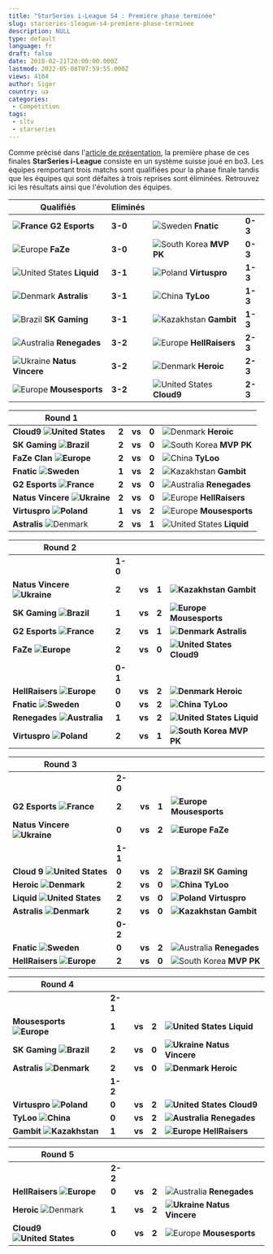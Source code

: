 ```yaml
---
title: "StarSeries i-League S4 : Première phase terminée"
slug: starseries-ileague-s4-premiere-phase-terminee
description: NULL
type: default
language: fr
draft: false
date: 2018-02-21T20:00:00.000Z
lastmod: 2022-05-08T07:59:55.000Z
views: 4104
author: Siger
country: ua
categories:
 - Compétition
tags:
 - sltv
 - starseries
---
```

Comme précisé dans l'[article de présentation](https://flickshot.fr/fr/starseries-i-league-s4-presentation-infos/&5a8593a124e87), la première phase de ces finales **StarSeries i-League** consiste en un système suisse joué en bo3\. Les équipes remportant trois matchs sont qualifiées pour la phase finale tandis que les équipes qui sont défaites à trois reprises sont éliminées. Retrouvez ici les résultats ainsi que l'évolution des équipes.

| **Qualifiés**                                           | **Eliminés** |                                                        |         |
| ------------------------------------------------------- | ------------ | ------------------------------------------------------ | ------- |
| **⁠![France](/images/countries/fr.svg)⁠ ⁠G2 Esports**   | **3-0**      | ![Sweden](/images/countries/se.svg)⁠ **Fnatic**        | **0-3** |
| ![Europe](/images/countries/eu.svg)⁠ **FaZe**           | **3-0**      | ![South Korea](/images/countries/kr.svg)⁠ **MVP PK**   | **0-3** |
| ![United States](/images/countries/us.svg)⁠ **Liquid**  | **3-1**      | ![Poland](/images/countries/pl.svg)⁠ **Virtuspro**     | **1-3** |
| ![Denmark](/images/countries/dk.svg)⁠ **Astralis**      | **3-1**      | ![China](/images/countries/cn.svg)⁠ **TyLoo**          | **1-3** |
| ![Brazil](/images/countries/br.svg)⁠ **SK Gaming**      | **3-1**      | ![Kazakhstan](/images/countries/kz.svg)⁠ **Gambit**    | **1-3** |
| ![Australia](/images/countries/au.svg)⁠ **Renegades**   | **3-2**      | ![Europe](/images/countries/eu.svg)⁠ **HellRaisers**   | **2-3** |
| ![Ukraine](/images/countries/ua.svg)⁠ **Natus Vincere** | **3-2**      | ![Denmark](/images/countries/dk.svg)⁠ **Heroic**       | **2-3** |
| ![Europe](/images/countries/eu.svg)⁠ **Mousesports**    | **3-2**      | ![United States](/images/countries/us.svg)⁠ **Cloud9** | **2-3** |

  
| **Round 1**                                              |       |        |       |                                                        |
| -------------------------------------------------------- | ----- | ------ | ----- | ------------------------------------------------------ |
| **Cloud9 ![United States](/images/countries/us.svg)⁠**   | **2** | **vs** | **0** | ![Denmark](/images/countries/dk.svg)⁠ ⁠**Heroic**      |
| **SK Gaming ![Brazil](/images/countries/br.svg)⁠⁠⁠**     | **2** | **vs** | **0** | ![South Korea](/images/countries/kr.svg)⁠ ⁠**MVP PK**  |
| **FaZe Clan ![Europe](/images/countries/eu.svg)⁠**       | **2** | **vs** | **0** | ![China](/images/countries/cn.svg)⁠ **TyLoo**          |
| **Fnatic ![Sweden](/images/countries/se.svg)⁠⁠**         | **1** | **vs** | **2** | ![Kazakhstan](/images/countries/kz.svg)⁠ **Gambit**    |
| **G2 Esports ![France](/images/countries/fr.svg)⁠**      | **2** | **vs** | **0** | ![Australia](/images/countries/au.svg)⁠ **Renegades**  |
| **Natus Vincere ![Ukraine](/images/countries/ua.svg)⁠⁠** | **2** | **vs** | **0** | ![Europe](/images/countries/eu.svg)**⁠ HellRaisers**   |
| **Virtuspro ![Poland](/images/countries/pl.svg)⁠**       | **1** | **vs** | **2** | ![Europe](/images/countries/eu.svg)⁠ **Mousesports**   |
| **Astralis** ![Denmark](/images/countries/dk.svg)⁠       | **2** | **vs** | **1** | ![United States](/images/countries/us.svg)⁠ **Liquid** |

  
| **Round 2**                                             |       |        |       |                                                        |
| ------------------------------------------------------- | ----- | ------ | ----- | ------------------------------------------------------ |
| | **1-0**                                               |       |        |       |                                                        |
| **Natus Vincere ![Ukraine](/images/countries/ua.svg)⁠** | **2** | **vs** | **1** | **![Kazakhstan](/images/countries/kz.svg)⁠ Gambit**    |
| **SK Gaming ![Brazil](/images/countries/br.svg)⁠**      | **1** | **vs** | **2** | **![Europe](/images/countries/eu.svg)⁠ Mousesports**   |
| **G2 Esports ![France](/images/countries/fr.svg)⁠**     | **2** | **vs** | **1** | **![Denmark](/images/countries/dk.svg)⁠ Astralis**     |
| **FaZe ![Europe](/images/countries/eu.svg)⁠⁠**          | **2** | **vs** | **0** | **![United States](/images/countries/us.svg)⁠ Cloud9** |
| | **0-1**                                               |       |        |       |                                                        |
| **HellRaisers ![Europe](/images/countries/eu.svg)⁠**    | **0** | **vs** | **2** | **![Denmark](/images/countries/dk.svg)⁠ Heroic**       |
| **Fnatic ![Sweden](/images/countries/se.svg)⁠**         | **0** | **vs** | **2** | **![China](/images/countries/cn.svg)⁠ TyLoo**          |
| **Renegades ![Australia](/images/countries/au.svg)⁠**   | **1** | **vs** | **2** | **![United States](/images/countries/us.svg)⁠ Liquid** |
| **Virtuspro ![Poland](/images/countries/pl.svg)⁠**      | **2** | **vs** | **1** | **![South Korea](/images/countries/kr.svg)⁠ MVP PK**   |

  
| **Round 3**                                                 |       |        |       |                                                       |
| ----------------------------------------------------------- | ----- | ------ | ----- | ----------------------------------------------------- |
| | **2-0**                                                   |       |        |       |                                                       |
| **G2 Esports ![France](/images/countries/fr.svg)⁠⁠**        | **2** | **vs** | **1** | **![Europe](/images/countries/eu.svg)⁠ Mousesports**  |
| **Natus Vincere ![Ukraine](/images/countries/ua.svg)⁠**     | **0** | **vs** | **2** | **![Europe](/images/countries/eu.svg)⁠ FaZe**         |
| | **1-1**                                                   |       |        |       |                                                       |
| **Cloud** **9 ![United States](/images/countries/us.svg)⁠** | **0** | **vs** | **2** | **![Brazil](/images/countries/br.svg)⁠ SK Gaming**    |
| **Heroic ![Denmark](/images/countries/dk.svg)⁠⁠**           | **2** | **vs** | **0** | **![China](/images/countries/cn.svg)⁠ TyLoo**         |
| **Liquid ![United States](/images/countries/us.svg)⁠**      | **2** | **vs** | **0** | **![Poland](/images/countries/pl.svg)⁠ Virtuspro**    |
| **Astralis ![Denmark](/images/countries/dk.svg)⁠**          | **2** | **vs** | **0** | **![Kazakhstan](/images/countries/kz.svg)⁠ Gambit**   |
| | **0-2**                                                   |       |        |       |                                                       |
| **Fnatic ![Sweden](/images/countries/se.svg)⁠**             | **0** | **vs** | **2** | ![Australia](/images/countries/au.svg)⁠ **Renegades** |
| **HellRaisers ![Europe](/images/countries/eu.svg)⁠**        | **2** | **vs** | **0** | ![South Korea](/images/countries/kr.svg)⁠ **MVP PK**  |

  
| **Round 4**                                              |       |        |       |                                                         |
| -------------------------------------------------------- | ----- | ------ | ----- | ------------------------------------------------------- |
| | **2-1**                                                |       |        |       |                                                         |
| **Mousesports ![Europe](/images/countries/eu.svg)⁠**     | **1** | **vs** | **2** | **![United States](/images/countries/us.svg)⁠ Liquid**  |
| **SK Gaming ![Brazil](/images/countries/br.svg)⁠**⁠      | **2** | **vs** | **0** | **![Ukraine](/images/countries/ua.svg)⁠ Natus Vincere** |
| **Astralis ![Denmark](/images/countries/dk.svg)⁠**       | **2** | **vs** | **0** | **![Denmark](/images/countries/dk.svg)⁠ Heroic**        |
| | **1-2**                                                |       |        |       |                                                         |
| **Virtuspro** **![Poland](/images/countries/pl.svg)⁠**⁠⁠ | **0** | **vs** | **2** | **![United States](/images/countries/us.svg)⁠ Cloud9**  |
| **TyLoo ![China](/images/countries/cn.svg)⁠**            | **0** | **vs** | **2** | **![Australia](/images/countries/au.svg)⁠ Renegades**   |
| **Gambit ![Kazakhstan](/images/countries/kz.svg)⁠**      | **1** | **vs** | **2** | **![Europe](/images/countries/eu.svg)⁠ HellRaisers**    |

  
| **Round 5**                                             |       |        |       |                                                          |
| ------------------------------------------------------- | ----- | ------ | ----- | -------------------------------------------------------- |
| | **2-2**                                               |       |        |       |                                                          |
| **HellRaisers ![Europe](/images/countries/eu.svg)⁠**    | **0** | **vs** | **2** | ![Australia](/images/countries/au.svg)⁠ **Renegades**    |
| **Heroic** ![Denmark](/images/countries/dk.svg)⁠        | **1** | **vs** | **2** | **⁠![Ukraine](/images/countries/ua.svg)⁠ Natus Vincere** |
| **Cloud9 ![United States](/images/countries/us.svg)⁠⁠** | **0** | **vs** | **2** | ![Europe](/images/countries/eu.svg)⁠ **Mousesports**     |

  
